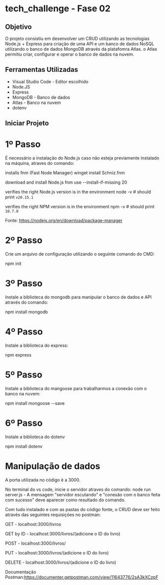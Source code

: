 # tech_challenge - Fase 02

## Objetivo

O projeto consistiu em desenvolver um CRUD utilizando as tecnologias Node.js + Express para criação de uma API e um banco de dados NoSQL utilizando o banco de dados MongoDB através da platafomra Atlas. o Atlas permitiu criar, configurar e operar o banco de dados na nuvem.

## Ferramentas Utilizadas

- Visual Studio Code - Editor escolhido 
- Node.JS
- Express
- MongoDB - Banco de dados
- Atlas - Banco na nuvem
- dotenv

## Iniciar Projeto

# 1º Passo
É necessário a instalação do Node.js caso não esteja previamente instalado na máquina, atraves do comando: 

installs fnm (Fast Node Manager)
winget install Schniz.fnm

download and install Node.js
fnm use --install-if-missing 20

verifies the right Node.js version is in the environment
node -v # should print `v20.15.1`

verifies the right NPM version is in the environment
npm -v # should print `10.7.0`

Fonte: https://nodejs.org/en/download/package-manager

# 2º Passo 
Crie um arquivo de configuração utilizando o seguinte comando do CMD:

npm init

# 3º Passo
Instale a biblioteca do mongodb para manipular o banco de dados e API através do comando: 

npm install mongodb

# 4º Passo
Instale a biblioteca do express:

npm express

# 5º Passo 
Instale a biblioteca do mangoose para trabalharmos a conexão com o banco na nuvem: 

npm install mongoose --save


# 6º Passo 

Instale a biblioteca do dotenv 

npm install dotenv 


# Manipulação de dados

A porta utilizada no código é a 3000. 

No terminal do vs code, inicie o servidor atraves do comando: node run server.js - A mensagem "servidor escutando" e "conexão com o banco feita com sucesso" deve aparecer como resultado do comando.  

Com tudo instalado e com as pastas do código fonte, o CRUD deve ser feito através das seguintes requisições no postman: 

GET - localhost:3000/livros

GET by ID - localhost:3000/livros/(adicione o ID do livro)

POST - localhost:3000/livros/

PUT - localhost:3000/livros/(adicione o ID do livro)

DELETE - localhost:3000/livros/(adicione o ID do livro)

Documentação Postman:https://documenter.getpostman.com/view/11643776/2sA3kXCzpF
